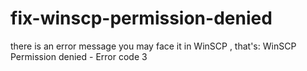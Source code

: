 # fix-winscp-permission-denied
there is an error message you may face it in WinSCP , that's: WinSCP Permission denied - Error code 3

